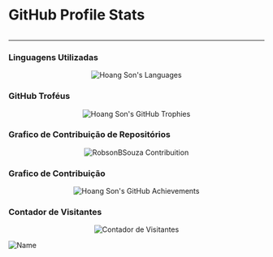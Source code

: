 # GitHub Profile Stats

<div align="center">
    <img src="https://github-readme-streak-stats.herokuapp.com/?user=robsonbsouzaa&theme=dark" alt="" />
</div>

<div align="center">
    <img src="https://github-contribution-stats.vercel.app/api/?username=robsonbsouzaa&theme=dark&layout=compact" alt="" />
</div>

<div align="center">
    <img src="https://github-readme-stats.vercel.app/api?username=robsonbsouzaa&show_icons=true&theme=dark" alt="" />
</div>

<div align="center">
    <img src="https://awesome-github-stats.azurewebsites.net/user-stats/robsonbsouzaa?cardType=level&theme=dark&preferLogin=false" alt="" />
</div>

<div align="center">
    <img src="https://github-readme-stats.vercel.app/api/top-langs/?username=robsonbsouzaa&layout=compact&theme=dark&langs_count=20" alt="" />
</div>

---


### Linguagens Utilizadas
<div align="center">
    <img src="https://github-readme-stats.vercel.app/api/top-langs/?username=robsonbsouzaa&langs_count=20&theme=dark" alt="Hoang Son's Languages" />
</div>

### GitHub Troféus
<div align="center">
    <img src="https://github-profile-trophy.vercel.app/?username=robsonbsouzaa&theme=dark&no-frame=true&margin-w=4" alt="Hoang Son's GitHub Trophies" />
</div>

### Grafico de Contribuição de Repositórios
<div align="center">
    <img src="https://ghchart.rshah.org/robsonbsouzaa" alt="RobsonBSouza Contribuition" />
</div>

### Grafico de Contribuição
<div align="center">
    <img src="https://github-profile-summary-cards.vercel.app/api/cards/profile-details?username=robsonbsouzaa&theme=dark" alt="Hoang Son's GitHub Achievements" />
</div>

### Contador de Visitantes
<div align="center">
    <img src="https://visitor-badge.laobi.icu/badge?page_id=robsonbsouzaa.robsonbsouzaa" alt="Contador de Visitantes" />
</div>

![Name](https://github.com/robsonbsouzaa/robsonbsouzaa/assets/156427878/dfa63bb1-2d8a-414b-83f2-d494db7acbfe)
